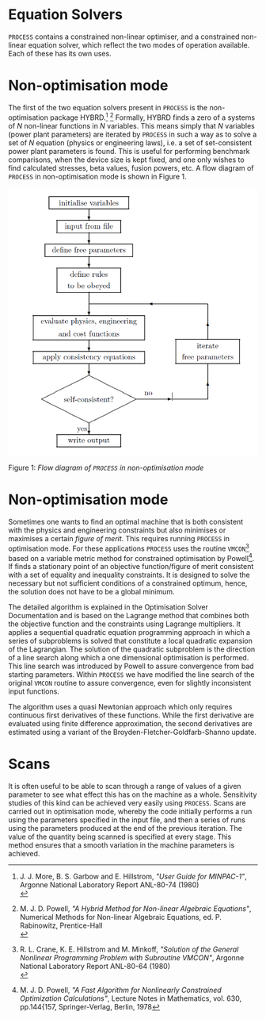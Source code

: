 # Equation Solvers

`PROCESS` contains a constrained non-linear optimiser, and a constrained non-linear equation solver, which reflect the two modes of operation available. Each of these has its own uses.

# Non-optimisation mode

The first of the two equation solvers present in `PROCESS` is the non-optimisation package HYBRD.[^1] [^2] Formally, HYBRD finds a zero of a systems of $N$ non-linear functions in $N$ variables. This means simply that $N$ variables (power plant parameters) are iterated by `PROCESS` in such a way as to solve a set of $N$ equation (physics or engineering laws), i.e. a set of set-consistent power plant parameters is found. This is useful for performing benchmark comparisons, when the device size is kept fixed, and one only wishes to find calculated stresses, beta values, fusion powers, etc. A flow diagram of `PROCESS` in non-optimisation mode is shown in Figure 1.

![alt text](../images/flow_diagram.png "non-optimisation flow diagram")

Figure 1: *Flow diagram of `PROCESS` in non-optimisation mode*

# Non-optimisation mode

Sometimes one wants to find an optimal machine that is both consistent with the physics and engineering constraints but also minimises or maximises a certain *figure of merit*. This requires running `PROCESS` in optimisation mode. For these applications `PROCESS` uses the routine `VMCON`[^3] based on a variable metric method for constrained optimisation by Powell[^4]. If finds a stationary point of an objective function/figure of merit consistent with a set of equality and inequality constraints. It is designed to solve the necessary but not sufficient conditions of a constrained optimum, hence, the solution does not have to be a global minimum.

The detailed algorithm is explained in the Optimisation Solver Documentation and is based on the Lagrange method that combines both the objective function and the constraints using Lagrange multipliers. It applies a sequential quadratic equation programming approach in which a series of subproblems is solved that constitute a local quadratic expansion of the Lagrangian. The solution of the quadratic subproblem is the direction of a line search along which a one dimensional optimisation is performed. This line search was introduced by Powell to assure convergence from bad starting parameters. Within `PROCESS` we have modified the line search of the original `VMCON` routine to assure convergence, even for slightly inconsistent input functions.

The algorithm uses a quasi Newtonian approach which only requires continuous first derivatives of these functions. While the first derivative are evaluated using finite difference approximation, the second derivatives are estimated using a variant of the Broyden-Fletcher-Goldfarb-Shanno update.

# Scans

It is often useful to be able to scan through a range of values of a given parameter to see what effect this has on the machine as a whole. Sensitivity studies of this kind can be achieved very easily using `PROCESS`. Scans are carried out in optimisation mode, whereby the code initially performs a run using the parameters specified in the input file, and then a series of runs using the parameters produced at the end of the previous iteration. The value of the quantity being scanned is specified at every stage. This method ensures that a smooth variation in the machine parameters is achieved.

[^1]: J. J. More, B. S. Garbow and E. Hillstrom, *"User Guide for MINPAC-1"*, Argonne National Laboratory Report ANL-80-74 (1980) <br>
[^2]: M. J. D. Powell, *"A Hybrid Method for Non-linear Algebraic Equations"*, Numerical Methods for Non-linear Algebraic Equations, ed. P. Rabinowitz, Prentice-Hall<br>
[^3]: R. L. Crane, K. E. Hillstrom and M. Minkoff, *"Solution of the General Nonlinear Programming Problem with Subroutine VMCON"*, Argonne National Laboratory Report ANL-80-64 (1980)<br>
[^4]: M. J. D. Powell, *"A Fast Algorithm for Nonlinearly Constrained Optimization Calculations"*, Lecture Notes in Mathematics, vol. 630, pp.144{157, Springer-Verlag, Berlin, 1978